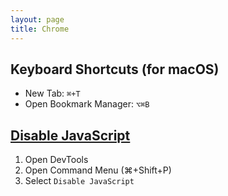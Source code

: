 ```yaml
---
layout: page
title: Chrome
---
```


## Keyboard Shortcuts (for macOS)

- New Tab: `⌘+T`
- Open Bookmark Manager: `⌥⌘B`

## [Disable JavaScript](https://developer.chrome.com/docs/devtools/javascript/disable)

1. Open DevTools
2. Open Command Menu (⌘+Shift+P)
3. Select `Disable JavaScript`

